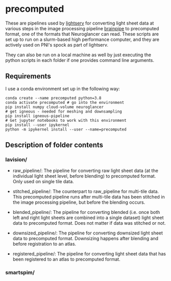 # precomputed

These are pipelines used by [lightserv](https://github.com/BrainCOGS/lightserv) for converting light sheet data at various steps in the image processing pipeline [brainpipe](https://github.com/BrainCOGS/brainpipe) to precomputed format, one of the formats that Neuroglancer can read. These scripts are set up to run on a slurm-based high performance computer, and they are actively used on PNI's spock as part of lightserv.

They can also be run on a local machine as well by just executing the python scripts in each folder if one provides command line arguments. 

## Requirements
I use a conda environment set up in the following way:
```
conda create --name precomputed python=3.8 
conda activate precomputed # go into the environment
pip install numpy cloud-volume neuroglancer
# get igneous - needed for meshing and downsampling
pip install igneous-pipeline
# Get jupyter notebooks to work with this environment
pip install --user ipykernel
python -m ipykernel install --user --name=precomputed
```

## Description of folder contents

### lavision/
- raw_pipeline/: The pipeline for converting raw light sheet data (at the individual light sheet level, before blending) to precomputed format. Only used on single tile data.

- stitched_pipeline/: The counterpart to raw_pipeline for multi-tile data. This precomputed pipeline runs after multi-tile data has been stitched in the image processing pipeline, but before the blending occurs.

- blended_pipeline/: The pipeline for converting blended (i.e. once both left and right light sheets are combined into a single dataset) light sheet data to precomputed format. Does not matter if data was stitched or not. 

- downsized_pipeline/: The pipeline for converting downsized light sheet data to precomputed format. Downsizing happens after blending and before registration to an atlas. 

- registered_pipeline/: The pipeline for converting light sheet data that has been registered to an atlas to precomputed format.  

### smartspim/
